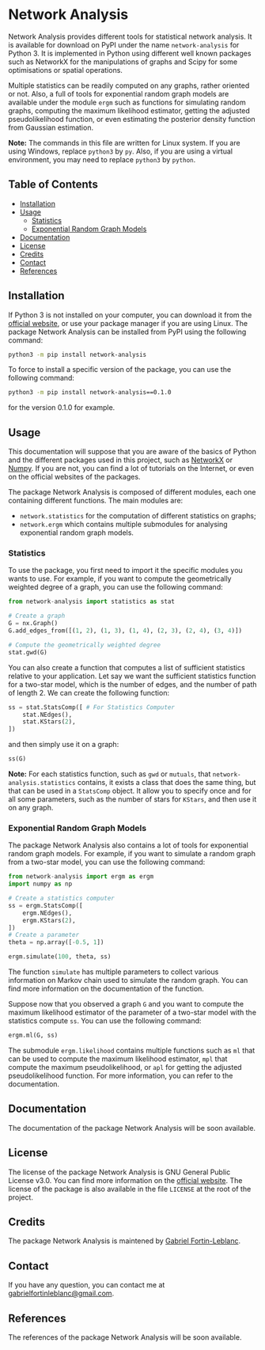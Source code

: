 # Network Analysis <!-- omit in toc -->

Network Analysis provides different tools for statistical network analysis. It is available for download on PyPI under the name `network-analysis` for Python 3. It is implemented in Python using different well known packages such as NetworkX for the manipulations of graphs and Scipy for some optimisations or spatial operations.

Multiple statistics can be readily computed on any graphs, rather oriented or not. Also, a full of tools for exponential random graph models are available under the module `ergm` such as functions for simulating random graphs, computing the maximum likelihood estimator, getting the adjusted pseudolikelihood function, or even estimating the posterior density function from Gaussian estimation.

**Note:** The commands in this file are written for Linux system. If you are using Windows, replace `python3` by `py`. Also, if you are using a virtual environment, you may need to replace `python3` by `python`.

## Table of Contents <!-- omit in toc -->

- [Installation](#installation)
- [Usage](#usage)
  - [Statistics](#statistics)
  - [Exponential Random Graph Models](#exponential-random-graph-models)
- [Documentation](#documentation)
- [License](#license)
- [Credits](#credits)
- [Contact](#contact)
- [References](#references)

## Installation

If Python 3 is not installed on your computer, you can download it from the [official website](https://www.python.org/downloads/), or use your package manager if you are using Linux. The package Network Analysis can be installed from PyPI using the following command:

```bash
python3 -m pip install network-analysis
```

To force to install a specific version of the package, you can use the following command:

```bash
python3 -m pip install network-analysis==0.1.0
```

for the version 0.1.0 for example.

## Usage

This documentation will suppose that you are aware of the basics of Python and the different packages used in this project, such as [NetworkX](https://networkx.org/) or [Numpy](https://numpy.org/). If you are not, you can find a lot of tutorials on the Internet, or even on the official websites of the packages.

The package Network Analysis is composed of different modules, each one containing different functions. The main modules are:

- `network.statistics` for the computation of different statistics on graphs;
- `network.ergm` which contains multiple submodules for analysing exponential random graph models.

### Statistics

To use the package, you first need to import it the specific modules you wants to use. For example, if you want to compute the geometrically weighted degree of a graph, you can use the following command:

```python
from network-analysis import statistics as stat

# Create a graph
G = nx.Graph()
G.add_edges_from([(1, 2), (1, 3), (1, 4), (2, 3), (2, 4), (3, 4)])

# Compute the geometrically weighted degree
stat.gwd(G)
```

You can also create a function that computes a list of sufficient statistics relative to your application. Let say we want the sufficient statistics function for a two-star model, which is the number of edges, and the number of path of length 2. We can create the following function:

```python
ss = stat.StatsComp([ # For Statistics Computer
    stat.NEdges(),
    stat.KStars(2),
])
```

and then simply use it on a graph:

```python
ss(G)
```

**Note:** For each statistics function, such as `gwd` or `mutuals`, that `network-analysis.statistics` contains, it exists a class that does the same thing, but that can be used in a `StatsComp` object. It allow you to specify once and for all some parameters, such as the number of stars for `KStars`, and then use it on any graph.

### Exponential Random Graph Models

The package Network Analysis also contains a lot of tools for exponential random graph models. For example, if you want to simulate a random graph from a two-star model, you can use the following command:

```python
from network-analysis import ergm as ergm
import numpy as np

# Create a statistics computer
ss = ergm.StatsComp([
    ergm.NEdges(),
    ergm.KStars(2),
])
# Create a parameter
theta = np.array([-0.5, 1])

ergm.simulate(100, theta, ss)
```

The function `simulate` has multiple parameters to collect various information on Markov chain used to simulate the random graph. You can find more information on the documentation of the function.

Suppose now that you observed a graph `G` and you want to compute the maximum likelihood estimator of the parameter of a two-star model with the statistics compute `ss`. You can use the following command:

```python
ergm.ml(G, ss)
```

The submodule `ergm.likelihood` contains multiple functions such as `ml` that can be used to compute the maximum likelihood estimator, `mpl` that compute the maximum pseudolikelihood, or `apl` for getting the adjusted pseudolikelihood function. For more information, you can refer to the documentation.

## Documentation

The documentation of the package Network Analysis will be soon available.

## License

The license of the package Network Analysis is GNU General Public License v3.0. You can find more information on the [official website](https://www.gnu.org/licenses/gpl-3.0.en.html). The license of the package is also available in the file `LICENSE` at the root of the project.

## Credits

The package Network Analysis is maintened by [Gabriel Fortin-Leblanc](https://github.com/gabriel-fortin-leblanc).

## Contact

If you have any question, you can contact me at [gabrielfortinleblanc@gmail.com](mailto:gabrielfortinleblanc@gmail.com).

## References

The references of the package Network Analysis will be soon available.
